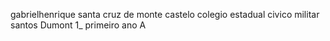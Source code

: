 gabrielhenrique
santa cruz de monte castelo 
colegio estadual civico militar santos Dumont
1_ primeiro ano A 
